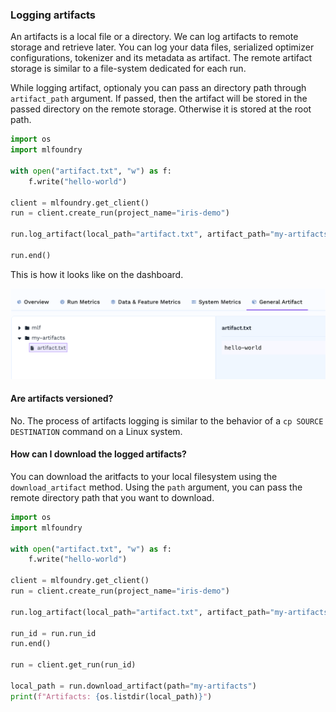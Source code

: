 ### Logging artifacts

An artifacts is a local file or a directory. We can log artifacts to remote storage and retrieve later. You can log your data files, serialized optimizer configurations, tokenizer and its metadata as artifact. The remote artifact storage is similar to a file-system dedicated for each run.

While logging artifact, optionaly you can pass an directory path through `artifact_path` argument. If passed, then the artifact will be stored in the passed directory on the remote storage. Otherwise it is stored at the root path.

```python
import os
import mlfoundry

with open("artifact.txt", "w") as f:
    f.write("hello-world")

client = mlfoundry.get_client()
run = client.create_run(project_name="iris-demo")

run.log_artifact(local_path="artifact.txt", artifact_path="my-artifacts")

run.end()
```

This is how it looks like on the dashboard.

![Artifact Browser](/assets/guide_exp_artifacts.png)

#### Are artifacts versioned?

No. The process of artifacts logging is similar to the behavior of a `cp SOURCE DESTINATION` command on a Linux system.

#### How can I download the logged artifacts?

You can download the aritfacts to your local filesystem using the `download_artifact` method.
Using the `path` argument, you can pass the remote directory path that you want to download.


```python
import os
import mlfoundry

with open("artifact.txt", "w") as f:
    f.write("hello-world")

client = mlfoundry.get_client()
run = client.create_run(project_name="iris-demo")

run.log_artifact(local_path="artifact.txt", artifact_path="my-artifacts")

run_id = run.run_id
run.end()

run = client.get_run(run_id)

local_path = run.download_artifact(path="my-artifacts")
print(f"Artifacts: {os.listdir(local_path)}")
```